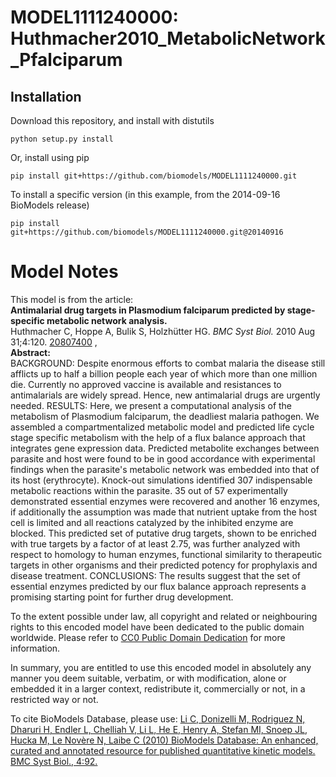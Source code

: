 # MODEL1111240000: Huthmacher2010_MetabolicNetwork_Pfalciparum

## Installation

Download this repository, and install with distutils

`python setup.py install`

Or, install using pip

`pip install git+https://github.com/biomodels/MODEL1111240000.git`

To install a specific version (in this example, from the 2014-09-16 BioModels release)

`pip install git+https://github.com/biomodels/MODEL1111240000.git@20140916`


# Model Notes


This model is from the article:  
**Antimalarial drug targets in Plasmodium falciparum predicted by stage-specific metabolic network analysis.**   
Huthmacher C, Hoppe A, Bulik S, Holzhütter HG. _BMC Syst Biol._ 2010 Aug
31;4:120. [20807400](http://www.ncbi.nlm.nih.gov/pubmed/20807400) ,  
**Abstract:**   
BACKGROUND: Despite enormous efforts to combat malaria the disease still
afflicts up to half a billion people each year of which more than one million
die. Currently no approved vaccine is available and resistances to
antimalarials are widely spread. Hence, new antimalarial drugs are urgently
needed. RESULTS: Here, we present a computational analysis of the metabolism
of Plasmodium falciparum, the deadliest malaria pathogen. We assembled a
compartmentalized metabolic model and predicted life cycle stage specific
metabolism with the help of a flux balance approach that integrates gene
expression data. Predicted metabolite exchanges between parasite and host were
found to be in good accordance with experimental findings when the parasite's
metabolic network was embedded into that of its host (erythrocyte). Knock-out
simulations identified 307 indispensable metabolic reactions within the
parasite. 35 out of 57 experimentally demonstrated essential enzymes were
recovered and another 16 enzymes, if additionally the assumption was made that
nutrient uptake from the host cell is limited and all reactions catalyzed by
the inhibited enzyme are blocked. This predicted set of putative drug targets,
shown to be enriched with true targets by a factor of at least 2.75, was
further analyzed with respect to homology to human enzymes, functional
similarity to therapeutic targets in other organisms and their predicted
potency for prophylaxis and disease treatment. CONCLUSIONS: The results
suggest that the set of essential enzymes predicted by our flux balance
approach represents a promising starting point for further drug development.

To the extent possible under law, all copyright and related or neighbouring
rights to this encoded model have been dedicated to the public domain
worldwide. Please refer to [CC0 Public Domain
Dedication](http://creativecommons.org/publicdomain/zero/1.0/) for more
information.

In summary, you are entitled to use this encoded model in absolutely any
manner you deem suitable, verbatim, or with modification, alone or embedded it
in a larger context, redistribute it, commercially or not, in a restricted way
or not.

To cite BioModels Database, please use: [Li C, Donizelli M, Rodriguez N,
Dharuri H, Endler L, Chelliah V, Li L, He E, Henry A, Stefan MI, Snoep JL,
Hucka M, Le Novère N, Laibe C (2010) BioModels Database: An enhanced, curated
and annotated resource for published quantitative kinetic models. BMC Syst
Biol., 4:92.](http://www.ncbi.nlm.nih.gov/pubmed/20587024)


